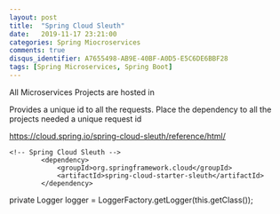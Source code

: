 ```yaml
---
layout: post
title:  "Spring Cloud Sleuth"
date:   2019-11-17 23:21:00
categories: Spring Miocroservices
comments: true
disqus_identifier: A7655498-AB9E-40BF-A0D5-E5C6DE6BBF28
tags: [Spring Microservices, Spring Boot]
---
```


All Microservices Projects are hosted in

Provides a unique id to all the requests. Place the dependency to all the projects needed a unique request id

https://cloud.spring.io/spring-cloud-sleuth/reference/html/



```maven
<!-- Spring Cloud Sleuth -->
		<dependency>
			<groupId>org.springframework.cloud</groupId>
			<artifactId>spring-cloud-starter-sleuth</artifactId>
		</dependency>
```

private Logger logger = LoggerFactory.getLogger(this.getClass());
